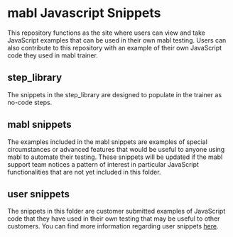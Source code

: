 # mabl Javascript Snippets

This repository functions as the site where users can view and take JavaScript examples that can be used in their own mabl testing. Users can also contribute to this repository with an example of their own JavaScript code they used in mabl trainer.

## step_library

The snippets in the step_library are designed to populate in the trainer as no-code steps.

## mabl snippets

The examples included in the mabl snippets are examples of special circumstances or advanced features that would be useful to anyone using mabl to automate their testing. These snippets will be updated if the mabl support team notices a pattern of interest in particular JavaScript functionalities that are not yet included in this folder.

## user snippets

The snippets in this folder are customer submitted examples of JavaScript code that they have used in their own testing that may be useful to other customers. You can find more information regarding user snippets [here](https://github.com/EdgarJoelM/mabl-JavaScript-snippets/blob/master/user%20snippets/README.md).

